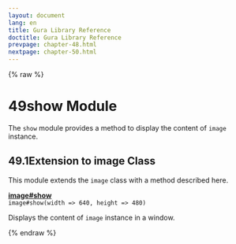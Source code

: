 ```yaml
---
layout: document
lang: en
title: Gura Library Reference
doctitle: Gura Library Reference
prevpage: chapter-48.html
nextpage: chapter-50.html
---
```

{% raw %}
<h1><span class="caption-index-1">49</span>show Module</h1>
<p>
The <code class="highlighter-rouge">show</code> module provides a method to display the content of <code class="highlighter-rouge">image</code> instance.
</p>
<h2><span class="caption-index-2">49.1</span><a name="anchor-49-1"></a>Extension to image Class</h2>
<p>
This module extends the <code class="highlighter-rouge">image</code> class with a method described here.
</p>
<p>
<div><strong style="text-decoration:underline">image#show</strong></div>
<div style="margin-bottom:1em"><code>image#show(width =&gt; 640, height =&gt; 480)</code></div>
Displays the content of <code class="highlighter-rouge">image</code> instance in a window.
</p>
<p />

{% endraw %}

